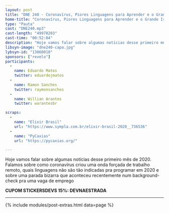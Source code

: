 ```yaml
---
layout: post
title: "DNE 240 - Coronavírus, Piores Linguagens para Aprender e o Grande Irmão"
home-title: "Coronavírus, Piores Linguagens para Aprender e o Grande Irmão"
type: "Pauta"
cast: "DNE240.mp3"
cast-length: "49978203"
cast-time: "00:52:04"
description: "Hoje vamos falar sobre algumas notícias desse primeiro mês de 2020. Falamos sobre como coronavírus criou uma onda forçada de trabalho remoto, quais linguagens não são tão indicadas pra programar em 2020 e sobre uma parada bizarra que aconteceu recentemente num background-check pra uma vaga de emprego"
libsyn-image: "dne240-capa.jpg"
lybsyn-id: "13060010"
sponsors: ["revelo"]
participants:
  -
    name: Eduardo Matos
    twitter: eduardojmatos
  -
    name: Ramon Sanches
    twitter: raymonsanches
  -
    name: Willian Arantes
    twitter: warantesbr

scraps:
  -
    name: "Elixir Brasil"
    url: "https://www.sympla.com.br/elixir-brasil-2020__736536"
  -
    name: "PyCaxias"
    url: "https://pycaxias.org/"

---
```


Hoje vamos falar sobre algumas notícias desse primeiro mês de 2020. Falamos sobre como coronavírus criou uma onda forçada de trabalho remoto, quais linguagens não são tão indicadas pra programar em 2020 e sobre uma parada bizarra que aconteceu recentemente num background-check pra uma vaga de emprego

<strong>CUPOM STICKERSDEVS 15%: DEVNAESTRADA</strong>
<br>

---

{% include modules/post-extras.html data=page %}
